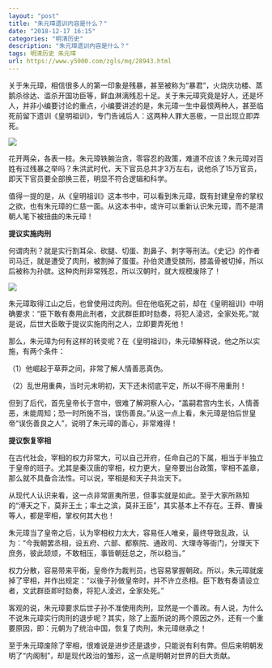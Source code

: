 ```yaml
---
layout: "post"
title: "朱元璋遗训内容是什么？"
date: "2018-12-17 16:15"
categories: "明清历史"
description: "朱元璋遗训内容是什么？"
tags: 明清历史 朱元璋
url: https://www.y5000.com/zgls/mq/28943.html
---
```






关于朱元璋，相信很多人的第一印象是残暴，甚至被称为“暴君”，火烧庆功楼、蒸鹅杀徐达、滥杀开国功臣等，鲜血淋漓残忍十足。关于朱元璋究竟是好人，还是坏人，并非小编要讨论的重点，小编要讲述的是，朱元璋一生中最恨两种人，甚至临死前留下遗训《皇明祖训》，专门告诫后人：这两种人罪大恶极，一旦出现立即弄死。

![](https://img.y5000.com/uploads/allimg/170809/8-1FP91I95b26.jpg)

花开两朵，各表一枝。朱元璋铁腕治贪，零容忍的政策，难道不应该？朱元璋对百姓有过残暴之举吗？朱洪武时代，天下官员总共才3万左右，说他杀了15万官员，即天下官员要全部换三茬，明显不符合逻辑和科学。

值得一提的是，从《皇明祖训》这本书中，可以看到朱元璋，既有封建皇帝的掌权之欲，也有朱元璋的仁慈一面。从这本书中，或许可以重新认识朱元璋，而不是清朝人笔下被扭曲的朱元璋！

**提议实施肉刑**

何谓肉刑？就是实行割耳朵、砍腿、切蛋、割鼻子、刺字等刑法。《史记》的作者司马迁，就是遭受了肉刑，被割掉了蛋蛋。孙伯灵遭受膑刑，膝盖骨被切掉，所以后被称为孙膑。这种肉刑非常残忍，所以汉朝时，就大规模废除了！

![](https://img.y5000.com/uploads/allimg/171017/13-1G01G13000961.jpg)

朱元璋取得江山之后，也曾使用过肉刑。但在他临死之前，却在《皇明祖训》中明确要求：“臣下敢有奏用此刑者，文武群臣即时劾奏，将犯人淩迟，全家处死。”就是说，后世大臣敢于提议实施肉刑之人，立即要弄死他！

那么，朱元璋为何有这样的转变呢？在《皇明祖训》，朱元璋解释说，他之所以实施，有两个条件：

（1）他崛起于草莽之间，非常了解人情善恶真伪。

（2）乱世用重典，当时元末明初，天下还未彻底平定，所以不得不用重刑！

但到了后代，首先皇帝长于宫中，很难了解洞察人心，“盖嗣君宫内生长，人情善恶，未能周知；恐一时所施不当，误伤善良。”从这一点上看，朱元璋是怕后世皇帝“误伤善良之人”，说明了朱元璋的善心，非常难得！

**提议恢复宰相**

在古代社会，宰相的权力非常大，可以自己开府，任命自己的下属，相当于半独立于皇帝的班子。尤其是秦汉唐的宰相，权力更大，皇帝要出台政策，宰相不盖章，那么就不具备合法性。可以说，宰相是和天子共治天下。

从现代人认识来看，这一点非常匪夷所思，但事实就是如此。至于大家所熟知的“溥天之下，莫非王土；率土之滨，莫非王臣”，其实基本上不存在。王莽、曹操等人，都是宰相，掌权何其大也！

朱元璋当了皇帝之后，认为宰相权力太大，容易任人唯亲，最终导致乱政，认为：“今我朝罢丞相，设五府、六部、都察院、通政司、大理寺等衙门，分理天下庶务，彼此颉颃，不敢相压，事皆朝廷总之，所以稳当。”

权力分散，容易带来平衡，皇帝作为裁判员，也容易掌握朝政。所以，朱元璋就废掉了宰相，并作出规定：“以後子孙做皇帝时，并不许立丞相。臣下敢有奏请设立者，文武群臣即时劾奏，将犯人淩迟，全家处死。”

客观的说，朱元璋要求后世子孙不准使用肉刑，显然是一个善政。有人说，为什么不说朱元璋实行肉刑的退步呢？其实，除了上面所说的两个原因之外，还有一个重要原因，即：元朝为了统治中国，恢复了肉刑，朱元璋继承之！

至于朱元璋废除了宰相，很难说是进步还是退步，只能说有利有弊。但后来明朝发明了“内阁制”，却是现代政治的雏形，这一点是明朝对世界的巨大贡献。
